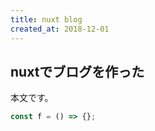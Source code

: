 ```yaml
---
title: nuxt blog
created_at: 2018-12-01
---
```


## nuxtでブログを作った

本文です。

```javascript
const f = () => {};
```